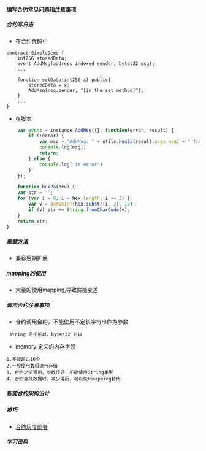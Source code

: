 #### 编写合约常见问题和注意事项

##### 合约写日志

- 在合约代码中
```solidity
contract SimpleDemo {
    int256 storedData;
    event AddMsg(address indexed sender, bytes32 msg);
    ...

    function setData(int256 x) public{
        storedData = x;
        AddMsg(msg.sender, "[in the set method]");
    }
    ...
}

```

- 在脚本

```javascript
    var event = instance.AddMsg({}, function(error, result) {
        if (!error) {
            var msg = "AddMsg: " + utils.hex2a(result.args.msg) + " from "
            console.log(msg);
            return;
        } else {
            console.log('it error')
        }
    });

    function hex2a(hex) {
    var str = '';
    for (var i = 0; i < hex.length; i += 2) {
        var v = parseInt(hex.substr(i, 2), 16);
        if (v) str += String.fromCharCode(v);
    }
    return str;
}
```
##### 重载方法
- 兼容后期扩展
##### mapping的使用
- 大量的使用mapping,导致性能变差
##### 调用合约注意事项

- 合约调用合约，不能使用不定长字符串作为参数
```
 string 是不可以，bytes32 可以
```

- memory 定义的内存字段
```
1.不能超过16个
2.一般使用数组进行存储
3. 合约之间调用，参数传递，不能使用String类型
4. 合约查找数据时，减少遍历，可以使用mapping替代
```
##### 智能合约架构设计

##### 技巧
- [合约灰度部署](https://gist.github.com/cristicmf/b48e309763e39a5a531cc7513c56f164)

##### 学习资料

